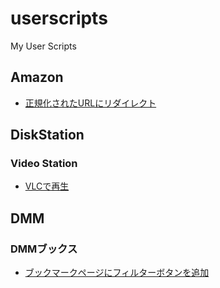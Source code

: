# userscripts

My User Scripts

## Amazon

- [正規化されたURLにリダイレクト](https://github.com/munierujp/userscripts/raw/master/scripts/amazon/redirect-to-normalized-url.user.js)

## DiskStation

### Video Station

- [VLCで再生](https://github.com/munierujp/userscripts/raw/master/scripts/disk-station/video-station/play-with-vlc.user.js)

## DMM

### DMMブックス

- [ブックマークページにフィルターボタンを追加](https://github.com/munierujp/userscripts/raw/master/scripts/dmm/books/add-filter-button-on-bookmark-page.user.js)

